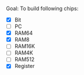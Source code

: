 Goal: To build following chips:

- [x] Bit
- [ ] PC
- [x] RAM64
- [x] RAM8
- [ ] RAM16K
- [ ] RAM4K
- [ ] RAM512
- [x] Register
